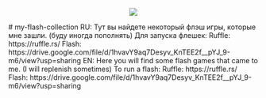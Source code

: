 <p align="center">
 <img src="https://upload.wikimedia.org/wikipedia/commons/thumb/3/31/Adobe_Flash_Player_32.svg/82px-Adobe_Flash_Player_32.svg.png"></a>
</p>
# my-flash-collection
RU: Тут вы найдете некоторый флэш игры, которые мне зашли. (буду иногда пополнять)
Для запуска флешек:
Ruffle: https://ruffle.rs/
Flash: https://drive.google.com/file/d/1hvavY9aq7Desyv_KnTEE2f__pYJ_9-m6/view?usp=sharing
EN: Here you will find some flash games that came to me. (I will replenish sometimes)
To run a flash:
Ruffle: https://ruffle.rs/
Flash: https://drive.google.com/file/d/1hvavY9aq7Desyv_KnTEE2f__pYJ_9-m6/view?usp=sharing
